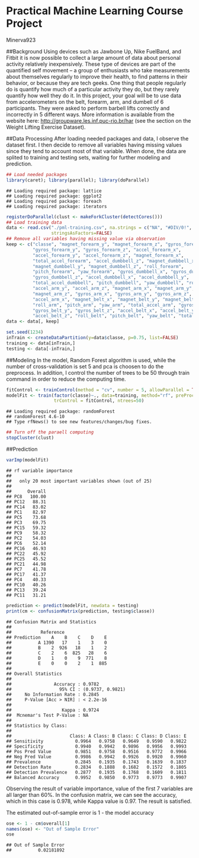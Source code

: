 # Practical Machine Learning Course Project
Minerva923  

##Background
Using devices such as Jawbone Up, Nike FuelBand, and Fitbit it is now possible to collect a large amount of data about personal activity relatively inexpensively. These type of devices are part of the quantified self movement – a group of enthusiasts who take measurements about themselves regularly to improve their health, to find patterns in their behavior, or because they are tech geeks. One thing that people regularly do is quantify how much of a particular activity they do, but they rarely quantify how well they do it. In this project, your goal will be to use data from accelerometers on the belt, forearm, arm, and dumbell of 6 participants. They were asked to perform barbell lifts correctly and incorrectly in 5 different ways. More information is available from the website here: http://groupware.les.inf.puc-rio.br/har (see the section on the Weight Lifting Exercise Dataset). 

##Data Processing
After loading needed packages and data, I observe the dataset first. I then decide to remove all variables having missing values since they tend to account most of that variable. When done, the data are splited to training and testing sets, waiting for further modeling and prediction.

```r
## Load needed packages
library(caret); library(parallel); library(doParallel)
```

```
## Loading required package: lattice
## Loading required package: ggplot2
## Loading required package: foreach
## Loading required package: iterators
```

```r
registerDoParallel(clust <- makeForkCluster(detectCores()))
## Load training data
data <- read.csv("./pml-training.csv", na.strings = c("NA", "#DIV/0!", ""),
                 stringsAsFactors=FALSE)
## Remove all variables having missing value via observation
keep <- c("classe", "magnet_forearm_y", "magnet_forearm_z", "gyros_forearm_x",
          "gyros_forearm_y", "gyros_forearm_z", "accel_forearm_x",
          "accel_forearm_y", "accel_forearm_z", "magnet_forearm_x", 
          "total_accel_forearm", "accel_dumbbell_z", "magnet_dumbbell_x",
          "magnet_dumbbell_y", "magnet_dumbbell_z", "roll_forearm", 
          "pitch_forearm", "yaw_forearm", "gyros_dumbbell_x", "gyros_dumbbell_y",
          "gyros_dumbbell_z", "accel_dumbbell_x", "accel_dumbbell_y",
          "total_accel_dumbbell", "pitch_dumbbell", "yaw_dumbbell", "roll_dumbbell",
          "accel_arm_y", "accel_arm_z", "magnet_arm_x", "magnet_arm_y",
          "magnet_arm_z", "gyros_arm_x", "gyros_arm_y", "gyros_arm_z",
          "accel_arm_x", "magnet_belt_x", "magnet_belt_y", "magnet_belt_z", 
          "roll_arm", "pitch_arm", "yaw_arm", "total_accel_arm", "gyros_belt_x",
          "gyros_belt_y", "gyros_belt_z", "accel_belt_x", "accel_belt_y",
          "accel_belt_z", "roll_belt", "pitch_belt", "yaw_belt", "total_accel_belt")
data <- data[, keep]

set.seed(1234)
inTrain <- createDataPartition(y=data$classe, p=0.75, list=FALSE)
training <- data[inTrain,]
testing <- data[-inTrain,]
```

##Modeling
In the model, Random Forest algorithm is used, while the number of cross-validation is set 5 and pca is choosen to do the preprocess. In addition, I control the number of trees to be 50 through train command in order to reduce the computing time.

```r
fitControl <- trainControl(method = "cv", number = 5, allowParallel = TRUE)
modelFit <- train(factor(classe)~., data=training, method="rf", preProcess="pca",
                  trControl = fitControl, ntrees=50)
```

```
## Loading required package: randomForest
## randomForest 4.6-10
## Type rfNews() to see new features/changes/bug fixes.
```

```r
## Turn off the paraell computing
stopCluster(clust)
```

##Prediction

```r
varImp(modelFit)
```

```
## rf variable importance
## 
##   only 20 most important variables shown (out of 25)
## 
##      Overall
## PC8   100.00
## PC12   88.31
## PC14   83.02
## PC1    82.97
## PC5    73.68
## PC3    69.75
## PC15   59.32
## PC9    58.32
## PC2    54.03
## PC6    52.14
## PC16   46.93
## PC22   45.92
## PC25   45.52
## PC21   44.98
## PC7    41.78
## PC17   41.37
## PC4    40.33
## PC10   40.26
## PC13   39.24
## PC11   31.21
```

```r
prediction <- predict(modelFit, newdata = testing)
print(cm <- confusionMatrix(prediction, testing$classe))
```

```
## Confusion Matrix and Statistics
## 
##           Reference
## Prediction    A    B    C    D    E
##          A 1390   17    1    3    0
##          B    2  926   18    1    2
##          C    2    6  825   28    6
##          D    1    0    9  771    8
##          E    0    0    2    1  885
## 
## Overall Statistics
##                                           
##                Accuracy : 0.9782          
##                  95% CI : (0.9737, 0.9821)
##     No Information Rate : 0.2845          
##     P-Value [Acc > NIR] : < 2.2e-16       
##                                           
##                   Kappa : 0.9724          
##  Mcnemar's Test P-Value : NA              
## 
## Statistics by Class:
## 
##                      Class: A Class: B Class: C Class: D Class: E
## Sensitivity            0.9964   0.9758   0.9649   0.9590   0.9822
## Specificity            0.9940   0.9942   0.9896   0.9956   0.9993
## Pos Pred Value         0.9851   0.9758   0.9516   0.9772   0.9966
## Neg Pred Value         0.9986   0.9942   0.9926   0.9920   0.9960
## Prevalence             0.2845   0.1935   0.1743   0.1639   0.1837
## Detection Rate         0.2834   0.1888   0.1682   0.1572   0.1805
## Detection Prevalence   0.2877   0.1935   0.1768   0.1609   0.1811
## Balanced Accuracy      0.9952   0.9850   0.9773   0.9773   0.9907
```
Observing the result of variable importance, value of the first 7 variables are all larger than 60%. In the confusion matrix, we can see the accuracy, which in this case is 0.978, while Kappa value is 0.97. The result is satisfied.

The estimated out-of-sample error is 1 - the model accuracy

```r
ose <- 1 - cm$overall[1]
names(ose) <- "Out of Sample Error"
ose
```

```
## Out of Sample Error 
##          0.02181892
```


